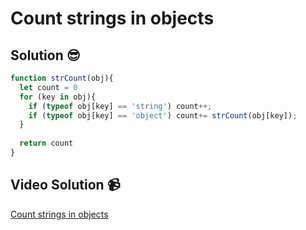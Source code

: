 # Count strings in objects

## Solution 😎

```javascript
function strCount(obj){
  let count = 0
  for (key in obj){
    if (typeof obj[key] == 'string') count++;
    if (typeof obj[key] == 'object') count+= strCount(obj[key]);
  }
  
  return count
}
```

## Video Solution 📹

[Count strings in objects](https://edpuzzle.com/assignments/63be1f5fc212cc410e644312/watch)
